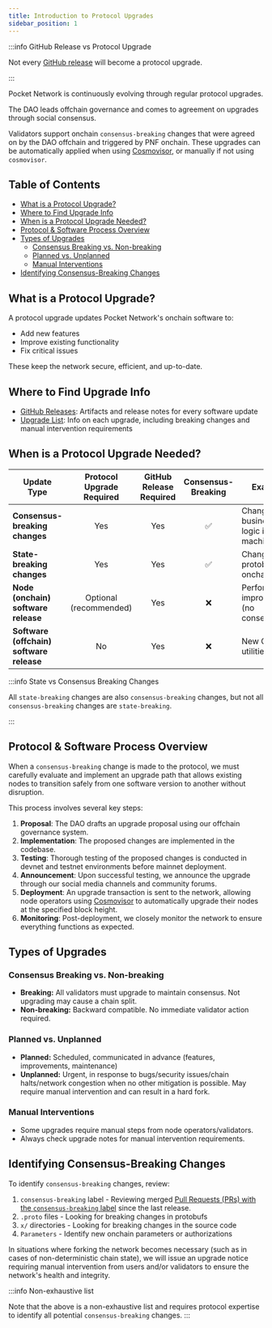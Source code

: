 ```yaml
---
title: Introduction to Protocol Upgrades
sidebar_position: 1
---
```


:::info GitHub Release vs Protocol Upgrade

Not every [GitHub release](https://github.com/pokt-network/poktroll/releases) will become a protocol upgrade.

:::

Pocket Network is continuously evolving through regular protocol upgrades.

The DAO leads offchain governance and comes to agreement on upgrades through social consensus.

Validators support onchain `consensus-breaking` changes that were agreed on by the DAO offchain and triggered by PNF onchain. These upgrades can be automatically applied when using [Cosmovisor](../walkthroughs/full_node_walkthrough.md), or manually if not using `cosmovisor`.

## Table of Contents <!-- omit in toc -->

- [What is a Protocol Upgrade?](#what-is-a-protocol-upgrade)
- [Where to Find Upgrade Info](#where-to-find-upgrade-info)
- [When is a Protocol Upgrade Needed?](#when-is-a-protocol-upgrade-needed)
- [Protocol \& Software Process Overview](#protocol--software-process-overview)
- [Types of Upgrades](#types-of-upgrades)
  - [Consensus Breaking vs. Non-breaking](#consensus-breaking-vs-non-breaking)
  - [Planned vs. Unplanned](#planned-vs-unplanned)
  - [Manual Interventions](#manual-interventions)
- [Identifying Consensus-Breaking Changes](#identifying-consensus-breaking-changes)

## What is a Protocol Upgrade?

A protocol upgrade updates Pocket Network's onchain software to:

- Add new features
- Improve existing functionality
- Fix critical issues

These keep the network secure, efficient, and up-to-date.

## Where to Find Upgrade Info

- [GitHub Releases](https://github.com/pokt-network/poktroll/releases): Artifacts and release notes for every software update
- [Upgrade List](4_upgrade_list.md): Info on each upgrade, including breaking changes and manual intervention requirements

## When is a Protocol Upgrade Needed?

| Update Type                              | Protocol Upgrade Required | GitHub Release Required | Consensus-Breaking | Example                                    |
| ---------------------------------------- | :-----------------------: | :---------------------: | :----------------: | ------------------------------------------ |
| **Consensus-breaking changes**           |            Yes            |           Yes           |         ✅         | Changes to business logic in state machine |
| **State-breaking changes**               |            Yes            |           Yes           |         ✅         | Changes to protobufs and onchain state     |
| **Node (onchain) software release**      |  Optional (recommended)   |           Yes           |         ❌         | Performance improvements (no consensus)    |
| **Software (offchain) software release** |            No             |           Yes           |         ❌         | New CLI utilities                          |

:::info State vs Consensus Breaking Changes

All `state-breaking` changes are also `consensus-breaking` changes, but not all `consensus-breaking` changes are `state-breaking`.

:::

## Protocol & Software Process Overview

When a `consensus-breaking` change is made to the protocol, we must carefully evaluate and implement an upgrade path that allows existing nodes to transition safely from one software version to another without disruption.

This process involves several key steps:

1. **Proposal**: The DAO drafts an upgrade proposal using our offchain governance system.
2. **Implementation**: The proposed changes are implemented in the codebase.
3. **Testing**: Thorough testing of the proposed changes is conducted in devnet and testnet environments before mainnet deployment.
4. **Announcement**: Upon successful testing, we announce the upgrade through our social media channels and community forums.
5. **Deployment**: An upgrade transaction is sent to the network, allowing node operators using [Cosmovisor](../walkthroughs/full_node_walkthrough.md) to automatically upgrade their nodes at the specified block height.
6. **Monitoring**: Post-deployment, we closely monitor the network to ensure everything functions as expected.

## Types of Upgrades

### Consensus Breaking vs. Non-breaking

- **Breaking:** All validators must upgrade to maintain consensus. Not upgrading may cause a chain split.
- **Non-breaking:** Backward compatible. No immediate validator action required.

### Planned vs. Unplanned

- **Planned:** Scheduled, communicated in advance (features, improvements, maintenance)
- **Unplanned:** Urgent, in response to bugs/security issues/chain halts/network congestion when no other mitigation is possible. May require manual intervention and can result in a hard fork.

### Manual Interventions

- Some upgrades require manual steps from node operators/validators.
- Always check upgrade notes for manual intervention requirements.

## Identifying Consensus-Breaking Changes

To identify `consensus-breaking` changes, review:

1. `consensus-breaking` label - Reviewing merged [Pull Requests (PRs) with the `consensus-breaking` label](https://github.com/pokt-network/poktroll/issues?q=label%3Aconsensus-breaking+) since the last release.
2. `.proto` files - Looking for breaking changes in protobufs
3. `x/` directories - Looking for breaking changes in the source code
4. `Parameters` - Identify new onchain parameters or authorizations

In situations where forking the network becomes necessary (such as in cases of non-deterministic chain state), we will issue an upgrade notice requiring manual intervention from users and/or validators to ensure the network's health and integrity.

:::info Non-exhaustive list

Note that the above is a non-exhaustive list and requires protocol expertise to identify all potential `consensus-breaking` changes.
:::
